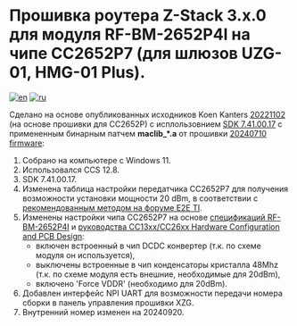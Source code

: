 # Прошивка роутера Z-Stack 3.x.0 для модуля RF-BM-2652P4I на чипе СС2652P7 (для шлюзов UZG-01, HMG-01 Plus).
[![en](https://img.shields.io/badge/lang-en-blue.svg)](https://github.com/agriadsi/MOD-Z-Stack-Firmware/blob/XZG_20240909/router/README.md)
[![ru](https://img.shields.io/badge/lang-ru-red.svg)](https://github.com/agriadsi/MOD-Z-Stack-Firmware/blob/XZG_20240909/router/README.ru.md)


Сделано на основе опубликованных исходников Koen Kanters [20221102](https://github.com/Koenkk/Z-Stack-firmware/tree/517fbd0d68fc3369c9e49511977aa7594e48d505/router/Z-Stack_3.x.0) (на основе прошивки для CC2652P) с исплользовнием [SDK 7.41.00.17](https://www.ti.com/tool/download/SIMPLELINK-LOWPOWER-F2-SDK/7.41.00.17) с примененным бинарным патчем **maclib_*.a** от прошивки [20240710 firmware](https://github.com/Koenkk/Z-Stack-firmware/tree/ab4d8deb8a5203c3fbc7d292ba95083abc3f0bc5/coordinator/Z-Stack_3.x.0):
1. Собрано на компьютере с Windows 11.
2. Использовался CCS 12.8.
3. SDK 7.41.00.17.
4. Изменена таблица настройки передатчика CC2652P7 для получения возможности установки мощности 20 dBm, в соответствии с [рекомендованным методом на форуме E2E TI](https://e2e.ti.com/support/wireless-connectivity/zigbee-thread-group/zigbee-and-thread/f/zigbee-thread-forum/1274602/launchxl-cc1352p-building-zigbee-network-processor-znp-example-app-for-cc2652p7-chip).
5. Изменены настройки чипа СС2652P7 на основе [спецификаций RF-BM-2652P4I](https://www.rfstariot.com/uploadfile/downloads/RF-BM-2652P4%20RF-BM-2652P4I%20Hardware%20Datasheet%20V1.1_20240823.pdf) и [руководства CC13xx/CC26xx Hardware Configuration and PCB Design](https://www.ti.com/lit/an/swra640h/swra640h.pdf):
   - включен встроенный в чип DCDC конвертер (т.к. по схеме модуля он используется),
   - выключены встроенные в чип конденсаторы кристалла 48Mhz (т.к. по схеме модуля есть внешние, необходимые для 20dBm),
   - включено 'Force VDDR' (необходимо для 20dBm).
6. Добавлен интерфейс NPI UART для возможности передачи номера сборки в панель управления прошивки XZG. 
7. Внутренний номер изменен на 20240920.
